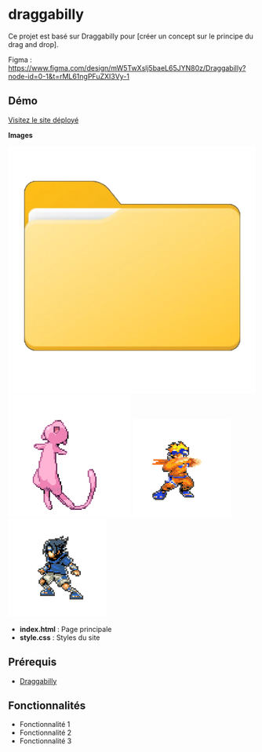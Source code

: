 # draggabilly

Ce projet est basé sur Draggabilly pour [créer un concept sur le principe du drag and drop].

Figma : https://www.figma.com/design/mW5TwXslj5baeL65JYN80z/Draggabilly?node-id=0-1&t=rML61ngPFuZXI3Vy-1

## Démo

[Visitez le site déployé](https://shalshouli.github.io/draggabilly2//)

**Images** 

![Alt text](images/folder.webp)
![Alt text](images/mew.gif)
![Alt text](images/naruto.gif)
![Alt text](images/sasuke.gif)

- **index.html** : Page principale
- **style.css** : Styles du site

## Prérequis

- [Draggabilly](https://draggabilly.desandro.com//)

## Fonctionnalités

- Fonctionnalité 1
- Fonctionnalité 2
- Fonctionnalité 3
